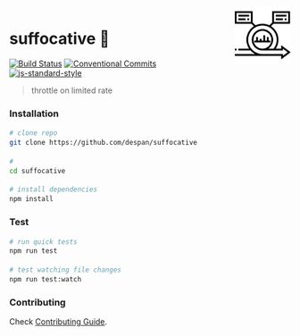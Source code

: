 <img src="logo.png" align="right" height="100px"/>
<img align="right" width="0" height="100px" hspace="10"/>

# suffocative :construction:

[![Build Status](https://travis-ci.org/despan/suffocative.svg?branch=master)](https://travis-ci.org/despan/suffocative)
[![Conventional Commits](https://img.shields.io/badge/Conventional%20Commits-1.0.0-yellow.svg)](https://conventionalcommits.org)
[![js-standard-style](https://img.shields.io/badge/code%20style-standard-brightgreen.svg)](http://standardjs.com)

> throttle on limited rate

### Installation

```sh
# clone repo
git clone https://github.com/despan/suffocative

#
cd suffocative

# install dependencies
npm install
```

### Test

```sh
# run quick tests
npm run test

# test watching file changes
npm run test:watch
```

### Contributing

Check [Contributing Guide](/CONTRIBUTING.md).
